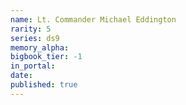 ```yaml
---
name: Lt. Commander Michael Eddington
rarity: 5
series: ds9
memory_alpha:
bigbook_tier: -1
in_portal:
date:
published: true
---
```



